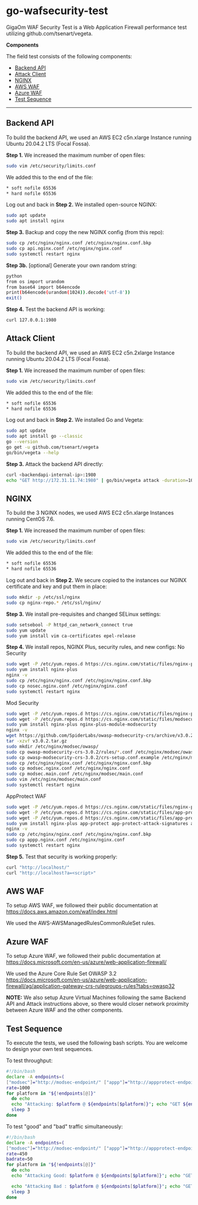 # go-wafsecurity-test

GigaOm WAF Security Test is a Web Application Firewall performance test utilizing github.com/tsenart/vegeta.

**Components**

The field test consists of the following components:

- [Backend API](#backendapi)
- [Attack Client](#attackclient)
- [NGINX](#nginx)
- [AWS WAF](#awswaf)
- [Azure WAF](#azurewaf)
- [Test Sequence](#testsequence)

---

## Backend API

To build the backend API, we used an AWS EC2 c5n.xlarge Instance running Ubuntu 20.04.2 LTS (Focal Fossa).

**Step 1.** We increased the maximum number of open files:
```bash
sudo vim /etc/security/limits.conf
```
We added this to the end of the file:
```bash
* soft nofile 65536
* hard nofile 65536
```
Log out and back in
**Step 2.** We installed open-source NGINX:
```bash
sudo apt update
sudo apt install nginx
```
**Step 3.** Backup and copy the new NGINX config (from this repo):
```bash
sudo cp /etc/nginx/nginx.conf /etc/nginx/nginx.conf.bkp
sudo cp api.nginx.conf /etc/nginx/nginx.conf
sudo systemctl restart nginx
```
**Step 3b.** [optional] Generate your own random string:
```bash
python
from os import urandom
from base64 import b64encode
print(b64encode(urandom(1024)).decode('utf-8'))
exit()
```
**Step 4.** Test the backend API is working:
```bash
curl 127.0.0.1:1980
```

## Attack Client

To build the backend API, we used an AWS EC2 c5n.2xlarge Instance running Ubuntu 20.04.2 LTS (Focal Fossa).

**Step 1.** We increased the maximum number of open files:
```bash
sudo vim /etc/security/limits.conf
```
We added this to the end of the file:
```bash
* soft nofile 65536
* hard nofile 65536
```
Log out and back in
**Step 2.** We installed Go and Vegeta:
```bash
sudo apt update
sudo apt install go --classic
go --version
go get -u github.com/tsenart/vegeta
go/bin/vegeta --help
```
**Step 3.** Attack the backend API directly:
```bash
curl <backendapi-internal-ip>:1980
echo "GET http://172.31.11.74:1980" | go/bin/vegeta attack -duration=10s -rate=1000/1s | tee results-direct-1000rate.bin | go/bin/vegeta report
```

## NGINX

To build the 3 NGINX nodes, we used AWS EC2 c5n.xlarge Instances running CentOS 7.6.

**Step 1.** We increased the maximum number of open files:
```bash
sudo vim /etc/security/limits.conf
```
We added this to the end of the file:
```bash
* soft nofile 65536
* hard nofile 65536
```
Log out and back in
**Step 2.** We secure copied to the instances our NGINX certificate and key and put them in place:
```bash
sudo mkdir -p /etc/ssl/nginx
sudo cp nginx-repo.* /etc/ssl/nginx/
```
**Step 3.** We install pre-requisites and changed SELinux settings:
```bash
sudo setsebool -P httpd_can_network_connect true
sudo yum update
sudo yum install vim ca-certificates epel-release
```
**Step 4.** We install repos, NGINX Plus, security rules, and new configs:
No Security
```bash
sudo wget -P /etc/yum.repos.d https://cs.nginx.com/static/files/nginx-plus-7.4.repo
sudo yum install nginx-plus
nginx -v
sudo cp /etc/nginx/nginx.conf /etc/nginx/nginx.conf.bkp
sudo cp nosec.nginx.conf /etc/nginx/nginx.conf
sudo systemctl restart nginx
```
Mod Security
```bash
sudo wget -P /etc/yum.repos.d https://cs.nginx.com/static/files/nginx-plus-7.4.repo
sudo wget -P /etc/yum.repos.d https://cs.nginx.com/static/files/modsecurity-7.repo
sudo yum install nginx-plus nginx-plus-module-modsecurity
nginx -v
wget https://github.com/SpiderLabs/owasp-modsecurity-crs/archive/v3.0.2.tar.gz
tar -xzvf v3.0.2.tar.gz
sudo mkdir /etc/nginx/modsec/owasp/
sudo cp owasp-modsecurity-crs-3.0.2/rules/*.conf /etc/nginx/modsec/owasp
sudo cp owasp-modsecurity-crs-3.0.2/crs-setup.conf.example /etc/nginx/modsec/crs-setup.conf
sudo cp /etc/nginx/nginx.conf /etc/nginx/nginx.conf.bkp
sudo cp modsec.nginx.conf /etc/nginx/nginx.conf
sudo cp modsec.main.conf /etc/nginx/modsec/main.conf
sudo vim /etc/nginx/modsec/main.conf
sudo systemctl restart nginx
```
AppProtect WAF
```bash
sudo wget -P /etc/yum.repos.d https://cs.nginx.com/static/files/nginx-plus-7.4.repo
sudo wget -P /etc/yum.repos.d https://cs.nginx.com/static/files/app-protect-7.repo
sudo wget -P /etc/yum.repos.d https://cs.nginx.com/static/files/app-protect-security-updates-7.repo
sudo yum install nginx-plus app-protect app-protect-attack-signatures app-protect-threat-campaigns
nginx -v
sudo cp /etc/nginx/nginx.conf /etc/nginx/nginx.conf.bkp
sudo cp appp.nginx.conf /etc/nginx/nginx.conf
sudo systemctl restart nginx
```
**Step 5.** Test that security is working properly:
```bash
curl "http://localhost/"
curl "http://localhost?a=<script>"
```

## AWS WAF

To setup AWS WAF, we followed their public documentation at https://docs.aws.amazon.com/waf/index.html

We used the AWS-AWSManagedRulesCommonRuleSet rules.

## Azure WAF

To setup Azure WAF, we followed their public documentation at https://docs.microsoft.com/en-us/azure/web-application-firewall/

We used the Azure Core Rule Set OWASP 3.2 https://docs.microsoft.com/en-us/azure/web-application-firewall/ag/application-gateway-crs-rulegroups-rules?tabs=owasp32

**NOTE:** We also setup Azure Virtual Machines following the same Backend API and Attack instructions above, so there would closer network proximity between Azure WAF and the other components.

## Test Sequence

To execute the tests, we used the following bash scripts. You are welcome to design your own test sequences.

To test throughput:
```bash
#!/bin/bash
declare -A endpoints=(
["modsec"]="http://modsec-endpoint/" ["appp"]="http://appprotect-endpoint/" ["awswaf"]="https://awswaf-endpoint")
rate=1000
for platform in "${!endpoints[@]}"
  do echo
  echo "Attacking: $platform @ ${endpoints[$platform]}"; echo "GET ${endpoints[$platform]}" | go/bin/vegeta attack -duration=10s -rate=${rate}/1s | tee results-${platform}-good-${rate}rate.bin | go/bin/vegeta report -type=hdrplot | grep '0.500000\|0.900000\|0.950000\|0.990\|0.9990\|0.99990\|1.000000' &
  sleep 3
done
```

To test "good" and "bad" traffic simultaneously:
```bash
#!/bin/bash
declare -A endpoints=(
["modsec"]="http://modsec-endpoint/" ["appp"]="http://appprotect-endpoint/" ["awswaf"]="https://awswaf-endpoint")
rate=450
badrate=50
for platform in "${!endpoints[@]}"
  do echo
  echo "Attacking Good: $platform @ ${endpoints[$platform]}"; echo "GET ${endpoints[$platform]}" | go/bin/vegeta attack -duration=10s -rate=${rate}/1s | tee results-${platform}-good-${rate}rate.bin | go/bin/vegeta report -type=hdrplot | grep '0.500000\|0.900000\|0.950000\|0.990\|0.9990\|0.99990\|1.000000' &

  echo "Attacking Bad : $platform @ ${endpoints[$platform]}"; echo "GET ${endpoints[$platform]}?a=<script>" | go/bin/vegeta attack -duration=10s -rate=${badrate}/1s | tee results-${platform}-bad-${badrate}rate.bin | go/bin/vegeta report -type=hdrplot | grep '0.500000\|0.900000\|0.950000\|0.990\|0.9990\|0.99990\|1.000000'
  sleep 3
done
```


